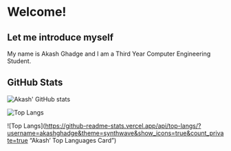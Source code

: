 # Welcome! 

## Let me introduce myself

My name is Akash Ghadge and I am a Third Year Computer Engineering Student.

## GitHub Stats

![Akash' GitHub stats](https://github-readme-stats.vercel.app/api?username=akashghadge&theme=synthwave&show_icons=true&count_private=true "Andres' GutHub Stats")

![Top Langs](https://github-readme-stats.vercel.app/api/top-langs/?username=akashghadge&theme=synthwave&show_icons=true&count_private=true "Akash' Top Languages Card")

![Top Langs](https://github-readme-stats.vercel.app/api/top-langs/?username=akashghadge&theme=synthwave&show_icons=true&count_private=true “Akash’ Top Languages Card”)
